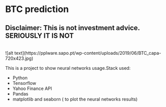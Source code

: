 <h1> BTC prediction </h1>
<h2> Disclaimer: This is not investment advice. <strong> SERIOUSLY IT IS NOT </strong> </h2><br>
![alt text](https://pplware.sapo.pt/wp-content/uploads/2019/06/BTC_capa-720x423.jpg)

<p> This is a project to show neural networks usage.Stack used:</p>
<ul>
  <li> Python </li>
  <li> Tensorflow </li>
  <li> Yahoo Finance API </li>
  <li> Pandas </li>
  <li> matplotlib and seaborn ( to plot the neural networks results) </li>
</ul>  

